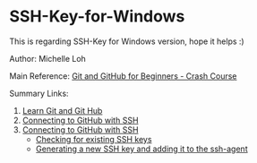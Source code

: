 # SSH-Key-for-Windows
This is regarding SSH-Key for Windows version, hope it helps :)

Author: Michelle Loh

Main Reference: [Git and GitHub for Beginners - Crash Course](https://www.youtube.com/watch?v=RGOj5yH7evk&list=RDCMUC8butISFwT-Wl7EV0hUK0BQ&start_radio=1&t=829s)

Summary Links:
1. [Learn Git and Git Hub](https://www.jcchouinard.com/learn-git-and-github/)
2. [Connecting to GitHub with SSH](https://docs.github.com/en/github/authenticating-to-github/connecting-to-github-with-ssh)
3. [Connecting to GitHub with SSH](https://docs.github.com/en/github/authenticating-to-github/connecting-to-github-with-ssh)
    <ul>
    <li><a href="https://docs.github.com/en/github/authenticating-to-github/checking-for-existing-ssh-keysd">Checking for existing SSH keys</a></li>
    <li><a href="https://docs.github.com/en/github/authenticating-to-github/generating-a-new-ssh-key-and-adding-it-to-the-ssh-agent">Generating a new SSH key and adding it to the ssh-agent</a></li>
    </ul>
